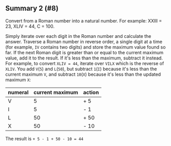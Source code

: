 ## Summary 2 (#8)

Convert from a Roman number into a natural number. For
example: XXIII = 23, XLIV = 44, C = 100.

<div class="hint">

Simply iterate over each digit in the Roman number and calculate the
answer. Traverse a Roman number in reverse order, a single digit at a time (for
example, `IV` contains two digits) and store the maximum value found so far. If
the next Roman digit is greater than or equal to the current maximum value, add
it to the result. If it's less than the maximum, subtract it instead. For
example, to convert `XLIV = 44`, iterate over `VILX` which is the reverse of
`XLIV`. You add `V`(`5`) and `L`(`50`), but subtract `1`(`I`) because it's less
than the current maximum `V`, and subtract `10`(`X`) because it's less than the
updated maximum `X`:

| numeral | current maximum | action |
| ------- |-----------------|--------|
| V       | 5               | + 5    |
| I       | 5               | - 1    |
| L       | 50              | + 50   |
| X       | 50              | - 10   |

The result is `+ 5 - 1 + 50 - 10 = 44`

</div>